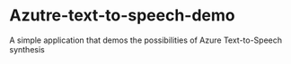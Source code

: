 # Azutre-text-to-speech-demo
A simple application that demos the possibilities of Azure Text-to-Speech synthesis
